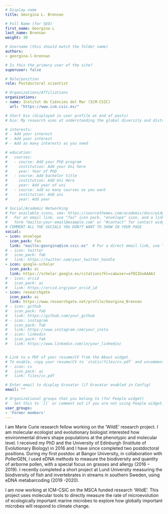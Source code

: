 ```yaml
---
# Display name
title: Georgina L. Brennan

# Full Name (for SEO)
first_name: Georgina L
last_name: Brennan
weight: 30

# Username (this should match the folder name)
authors:
- georgina-l-brennan

# Is this the primary user of the site?
superuser: false

# Role/position
role: Postdoctoral scientist

# Organizations/Affiliations
organizations:
- name: Institut de Ciències del Mar (ICM-CSIC)
  url: "https://www.icm.csic.es/"

# Short bio (displayed in user profile at end of posts)
# bio: My research aims at understanding the global diversity and distribution of eukaryotic and prokaryotic microbes employing curated phylogenetic frameworks focusing on novel environmental taxa.

# interests:
# - Add your interest
# - Add your interest
# - Add as many interests as you need

# education:
#   courses:
#   - course: Add your PhD program
#     institution: Add your Uni here
#     year: Year of PhD
#   - course: Add bachelor title
#     institution: Add Uni Here
#     year: Add year of uni
#   - course: add as many courses as you want
#     institution: Add uni
#     year: Add year

# Social/Academic Networking
# For available icons, see: https://sourcethemes.com/academic/docs/widgets/#icons
#   For an email link, use "fas" icon pack, "envelope" icon, and a link in the
#   form "mailto:your-email@example.com" or "#contact" for contact widget.
# COMMENT ALL THE SOCIALS YOU DON?T WANT TO SHOW IN YOUR PAGE
social:
- icon: envelope
  icon_pack: fas
  link: "mailto:georgina@icm.csic.es"  # For a direct email link, use "mailto:test@example.org".
# - icon: twitter
#   icon_pack: fab
#   link: https://twitter.com/your_twitter_handle
- icon: google-scholar
  icon_pack: ai
  link: https://scholar.google.es/citations?hl=ca&user=ef0I2GoAAAAJ
# - icon: orcid
#   icon_pack: ai
#   link: https://orcid.org/your_orcid_id
- icon: researchgate
  icon_pack: ai
  link: https://www.researchgate.net/profile/Georgina_Brennan
# - icon: github
#   icon_pack: fab
#   link: https://github.com/your_github
# - icon: instagram
#   icon_pack: fab
#   link: https://www.instagram.com/your_insta
# - icon: linkedin
#   icon_pack: fab
#   link: https://www.linkedin.com/in/your_linkedin/


# Link to a PDF of your resume/CV from the About widget.
# To enable, copy your resume/CV to `static/files/cv.pdf` and uncomment the lines below.
# - icon: cv
#   icon_pack: ai
#   link: files/cv.pdf

# Enter email to display Gravatar (if Gravatar enabled in Config)
email: ""

# Organizational groups that you belong to (for People widget)
#   Set this to `[]` or comment out if you are not using People widget.
user_groups:
- 'Former members'
---
```



I am Marie Curie research fellow working on the ‘WildE’ research project. I am molecular ecologist and evolutionary biologist interested how environmental drivers shape populations at the phenotypic and molecular level. I received my PhD and the University of Edinburgh (Institute of Evolutionary Biology) in 2016 and I have since completed two postdoctoral positions. During my first postdoc at Bangor University, in collaboration with  PollerGEN, I used eDNA methods to measure the biodiversity and quantity of airborne pollen, with a special focus on grasses and allergy (2016 – 2019). I recently completed a short project at Lund University measuring the biodiversity of fish and invertebrates in streams in southern Sweden, using eDNA metabarcoding (2019 -2020).

I am now working at ICM-CSIC on the MSCA funded research ‘WildE’. This project uses molecular tools to directly measure the rate of microevolution of ecologically important marine microbes to explore how globally important microbes will respond to climate change.

